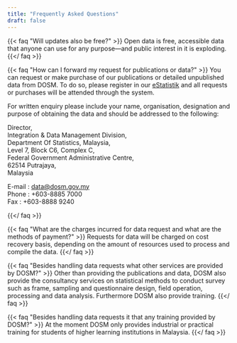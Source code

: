 ```yaml
---
title: "Frequently Asked Questions"
draft: false
---
```


{{< faq "Will updates also be free?" >}}
Open data is free, accessible data that anyone can use for any purpose—and public interest in it is exploding.
{{</ faq >}}

{{< faq "How can I forward my request for publications or data?" >}}
You can request or make purchase of our publications or detailed unpublished data from DOSM. To do so, please register in our [eStatistik](https://www.dosm.gov.my/v1/index.php?r=sso2/gotoeservices) and all requests or purchases will be attended through the system.

For written enquiry please include your name, organisation, designation and purpose of obtaining the data and should be addressed to the following:

Director,<br>
Integration & Data Management Division,<br>
Department Of Statistics, Malaysia,<br>
Level 7, Block C6, Complex C,<br>
Federal Government Administrative Centre,<br>
62514 Putrajaya,<br>
Malaysia<br>

E-mail : data@dosm.gov.my<br>
Phone : +603-8885 7000<br>
Fax : +603-8888 9240<br>

{{</ faq >}}


{{< faq "What are the charges incurred for data request and what are the methods of payment?" >}}
Requests for data will be charged on cost recovery basis, depending on the amount of resources used to process and compile the data.
{{</ faq >}}

{{< faq "Besides handling data requests what other services are provided by DOSM?" >}}
Other than providing the publications and data, DOSM also provide the consultancy services on statistical methods to conduct survey such as frame, sampling and questionnaire design, field operation, processing and data analysis.  Furthermore DOSM also provide training.
{{</ faq >}}

{{< faq "Besides handling data requests it that any training provided by DOSM?" >}}
At the moment DOSM only provides industrial or practical training for students of higher learning institutions in Malaysia.
{{</ faq >}}
